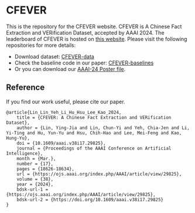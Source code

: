 # CFEVER
This is the repository for the CFEVER website.
CFEVER is A Chinese Fact Extraction and VERification Dataset, accepted by AAAI 2024.
The leaderboard of CFEVER is hosted on [this website](https://ikmlab.github.io/CFEVER).
Please visit the following repositories for more details:
- Download dataset: [CFEVER-data](https://github.com/IKMLab/CFEVER-data)
- Check the baseline code in our paper: [CFEVER-baselines](https://github.com/IKMLab/CFEVER-baselines)
- Or you can download our [AAAI-24 Poster file](https://drive.google.com/file/d/1KSVrgRXEKGU63Dgz7nl85NLwBS5A19l2/view?usp=sharing).

## Reference
If you find our work useful, please cite our paper.
```
@article{Lin_Lin_Yeh_Li_Hu_Hsu_Lee_Kao_2024,
    title = {CFEVER: A Chinese Fact Extraction and VERification Dataset},
    author = {Lin, Ying-Jia and Lin, Chun-Yi and Yeh, Chia-Jen and Li, Yi-Ting and Hu, Yun-Yu and Hsu, Chih-Hao and Lee, Mei-Feng and Kao, Hung-Yu},
    doi = {10.1609/aaai.v38i17.29825},
    journal = {Proceedings of the AAAI Conference on Artificial Intelligence},
    month = {Mar.},
    number = {17},
    pages = {18626-18634},
    url = {https://ojs.aaai.org/index.php/AAAI/article/view/29825},
    volume = {38},
    year = {2024},
    bdsk-url-1 = {https://ojs.aaai.org/index.php/AAAI/article/view/29825},
    bdsk-url-2 = {https://doi.org/10.1609/aaai.v38i17.29825}
}
```

